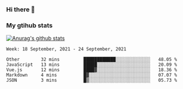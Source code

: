 ### Hi there 👋

### My gtihub stats

[![Anurag's github stats](https://github-readme-stats.vercel.app/api?username=gaozhidong)](https://github.com/gaozhidong/github-readme-stats)

<!--START_SECTION:waka-->
```text
Week: 18 September, 2021 - 24 September, 2021

Other        32 mins         ████████████░░░░░░░░░░░░░   48.05 % 
JavaScript   13 mins         █████░░░░░░░░░░░░░░░░░░░░   20.09 % 
Vue.js       12 mins         ████▓░░░░░░░░░░░░░░░░░░░░   18.36 % 
Markdown     4 mins          █▓░░░░░░░░░░░░░░░░░░░░░░░   07.07 % 
JSON         3 mins          █▒░░░░░░░░░░░░░░░░░░░░░░░   05.73 % 
```
<!--END_SECTION:waka-->